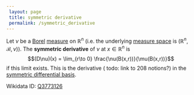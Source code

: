 ```yaml
---
 layout: page
 title: symmetric derivative
 permalink: /symmetric_derivative
---
```

Let $\nu$ be a [Borel](https://defsmath.github.io/DefsMath/Borel_σ-algebra) [measure](https://defsmath.github.io/DefsMath/measure_space) on $\mathbb R^n$ (i.e. the underlying [measure space](https://defsmath.github.io/DefsMath/measure_space) is $(\mathbb R^n, \mathcal B, \nu)$). The **symmetric derivative** of $\nu$ at $x \in \mathbb R^n$ is $$(D\nu)(x) = \lim_{r\to 0} \frac{\nu(B(x,r))}{\mu(B(x,r))}$$ if this limit exists. This is the derivative ( todo: link to 208 notions?) in the [symmetric differential basis](https://defsmath.github.io/DefsMath/symmetric_differential_basis).

Wikidata ID: [Q3773126](https://www.wikidata.org/wiki/Q3773126)